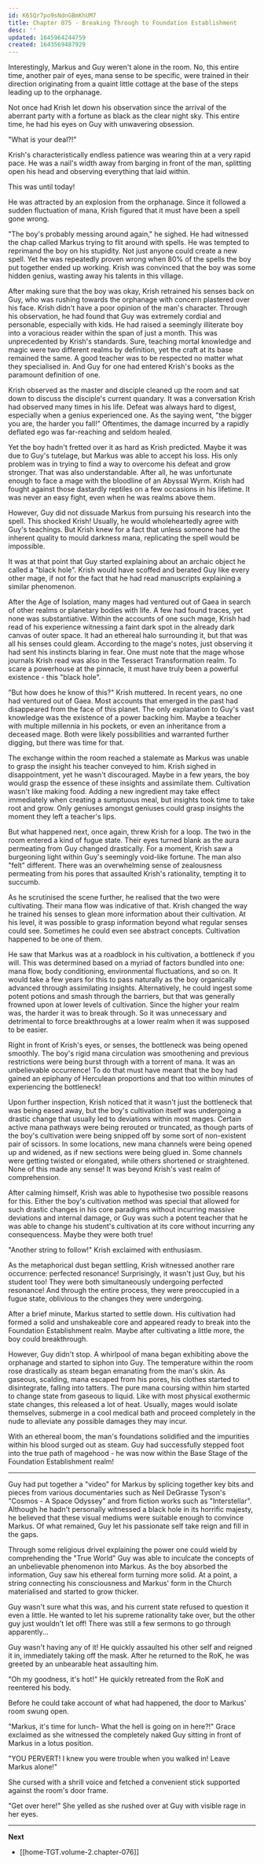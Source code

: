 ```yaml
---
id: K65Qr7po9sNdnGBmKhUM7
title: Chapter 075 - Breaking Through to Foundation Establishment
desc: ''
updated: 1645964244759
created: 1643569487929
---
```


Interestingly, Markus and Guy weren't alone in the room. No, this entire time, another pair of eyes, mana sense to be specific, were trained in their direction originating from a quaint little cottage at the base of the steps leading up to the orphanage.

Not once had Krish let down his observation since the arrival of the aberrant party with a fortune as black as the clear night sky. This entire time, he had his eyes on Guy with unwavering obsession.

"What is your deal?!"

Krish's characteristically endless patience was wearing thin at a very rapid pace. He was a nail's width away from barging in front of the man, splitting open his head and observing everything that laid within.

This was until today!

He was attracted by an explosion from the orphanage. Since it followed a sudden fluctuation of mana, Krish figured that it must have been a spell gone wrong.

"The boy's probably messing around again," he sighed. He had witnessed the chap called Markus trying to flit around with spells. He was tempted to reprimand the boy on his stupidity. Not just anyone could create a new spell. Yet he was repeatedly proven wrong when 80% of the spells the boy put together ended up working. Krish was convinced that the boy was some hidden genius, wasting away his talents in this village.

After making sure that the boy was okay, Krish retrained his senses back on Guy, who was rushing towards the orphanage with concern plastered over his face. Krish didn't have a poor opinion of the man's character. Through his observation, he had found that Guy was extremely cordial and personable, especially with kids. He had raised a seemingly illiterate boy into a voracious reader within the span of just a month. This was unprecedented by Krish's standards. Sure, teaching mortal knowledge and magic were two different realms by definition, yet the craft at its base remained the same. A good teacher was to be respected no matter what they specialised in. And Guy for one had entered Krish's books as the paramount definition of one.

Krish observed as the master and disciple cleaned up the room and sat down to discuss the disciple's current quandary. It was a conversation Krish had observed many times in his life. Defeat was always hard to digest, especially when a genius experienced one. As the saying went, "the bigger you are, the harder you fall!" Oftentimes, the damage incurred by a rapidly deflated ego was far-reaching and seldom healed.

Yet the boy hadn't fretted over it as hard as Krish predicted. Maybe it was due to Guy's tutelage, but Markus was able to accept his loss. His only problem was in trying to find a way to overcome his defeat and grow stronger. That was also understandable. After all, he was unfortunate enough to face a mage with the bloodline of an Abyssal Wyrm. Krish had fought against those dastardly reptiles on a few occasions in his lifetime. It was never an easy fight, even when he was realms above them.

However, Guy did not dissuade Markus from pursuing his research into the spell. This shocked Krish! Usually, he would wholeheartedly agree with Guy's teachings. But Krish knew for a fact that unless someone had the inherent quality to mould darkness mana, replicating the spell would be impossible.

It was at that point that Guy started explaining about an archaic object he called a "black hole". Krish would have scoffed and berated Guy like every other mage, if not for the fact that he had read manuscripts explaining a similar phenomenon.

After the Age of Isolation, many mages had ventured out of Gaea in search of other realms or planetary bodies with life. A few had found traces, yet none was substantiative. Within the accounts of one such mage, Krish had read of his experience witnessing a faint dark spot in the already dark canvas of outer space. It had an ethereal halo surrounding it, but that was all his senses could gleam. According to the mage's notes, just observing it had sent his instincts blaring in fear. One must note that the mage whose journals Krish read was also in the Tesseract Transformation realm. To scare a powerhouse at the pinnacle, it must have truly been a powerful existence - this "black hole".

"But how does he know of this?" Krish muttered. In recent years, no one had ventured out of Gaea. Most accounts that emerged in the past had disappeared from the face of this planet. The only explanation to Guy's vast knowledge was the existence of a power backing him. Maybe a teacher with multiple millennia in his pockets, or even an inheritance from a deceased mage. Both were likely possibilities and warranted further digging, but there was time for that.

The exchange within the room reached a stalemate as Markus was unable to grasp the insight his teacher conveyed to him. Krish sighed in disappointment, yet he wasn't discouraged. Maybe in a few years, the boy would grasp the essence of these insights and assimilate them. Cultivation wasn't like making food. Adding a new ingredient may take effect immediately when creating a sumptuous meal, but insights took time to take root and grow. Only geniuses amongst geniuses could grasp insights the moment they left a teacher's lips.

But what happened next, once again, threw Krish for a loop. The two in the room entered a kind of fugue state. Their eyes turned blank as the aura permeating from Guy changed drastically. For a moment, Krish saw a burgeoning light within Guy's seemingly void-like fortune. The man also "felt" different. There was an overwhelming sense of zealousness permeating from his pores that assaulted Krish's rationality, tempting it to succumb.

As he scrutinised the scene further, he realised that the two were cultivating. Their mana flow was indicative of that. Krish changed the way he trained his senses to glean more information about their cultivation. At his level, it was possible to grasp information beyond what regular senses could see. Sometimes he could even see abstract concepts. Cultivation happened to be one of them.

He saw that Markus was at a roadblock in his cultivation, a bottleneck if you will. This was determined based on a myriad of factors bundled into one: mana flow, body conditioning, environmental fluctuations, and so on. It would take a few years for this to pass naturally as the boy organically advanced through assimilating insights. Alternatively, he could ingest some potent potions and smash through the barriers, but that was generally frowned upon at lower levels of cultivation. Since the higher your realm was, the harder it was to break through. So it was unnecessary and detrimental to force breakthroughs at a lower realm when it was supposed to be easier.

Right in front of Krish's eyes, or senses, the bottleneck was being opened smoothly. The boy's rigid mana circulation was smoothening and previous restrictions were being burst through with a torrent of mana. It was an unbelievable occurrence! To do that must have meant that the boy had gained an epiphany of Herculean proportions and that too within minutes of experiencing the bottleneck!

Upon further inspection, Krish noticed that it wasn't just the bottleneck that was being eased away, but the boy's cultivation itself was undergoing a drastic change that usually led to deviations within most mages. Certain active mana pathways were being rerouted or truncated, as though parts of the boy's cultivation were being snipped off by some sort of non-existent pair of scissors. In some locations, new mana channels were being opened up and widened, as if new sections were being glued in. Some channels were getting twisted or elongated, while others shortened or straightened. None of this made any sense! It was beyond Krish's vast realm of comprehension.

After calming himself, Krish was able to hypothesise two possible reasons for this. Either the boy's cultivation method was special that allowed for such drastic changes in his core paradigms without incurring massive deviations and internal damage, or Guy was such a potent teacher that he was able to change his student's cultivation at its core without incurring any consequencess. Maybe they were both true!

"Another string to follow!" Krish exclaimed with enthusiasm.

As the metaphorical dust began settling, Krish witnessed another rare occurrence: perfected resonance! Surprisingly, it wasn't just Guy, but his student too! They were both simultaneously undergoing perfected resonance! And through the entire process, they were preoccupied in a fugue state, oblivious to the changes they were undergoing.

After a brief minute, Markus started to settle down. His cultivation had formed a solid and unshakeable core and appeared ready to break into the Foundation Establishment realm. Maybe after cultivating a little more, the boy could breakthrough.

However, Guy didn't stop. A whirlpool of mana began exhibiting above the orphanage and started to siphon into Guy. The temperature within the room rose drastically as steam began emanating from the man's skin. As gaseous, scalding, mana escaped from his pores, his clothes started to disintegrate, falling into tatters. The pure mana coursing within him started to change state from gaseous to liquid. Like with most physical exothermic state changes, this released a lot of heat. Usually, mages would isolate themselves, submerge in a cool medical bath and proceed completely in the nude to alleviate any possible damages they may incur.

With an ethereal boom, the man's foundations solidified and the impurities within his blood surged out as steam. Guy had successfully stepped foot into the true path of magehood - he was now within the Base Stage of the Foundation Establishment realm!

____

Guy had put together a "video" for Markus by splicing together key bits and pieces from various documentaries such as Neil DeGrasse Tyson's "Cosmos - A Space Odyssey" and from fiction works such as "Interstellar". Although he hadn't personally witnessed a black hole in its horrific majesty, he believed that these visual mediums were suitable enough to convince Markus. Of what remained, Guy let his passionate self take reign and fill in the gaps.

Through some religious drivel explaining the power one could wield by comprehending the "True World" Guy was able to inculcate the concepts of an unbelievable phenomenon into Markus. As the boy absorbed the information, Guy saw his ethereal form turning more solid. At a point, a string connecting his consciousness and Markus' form in the Church materialised and started to grow thicker.

Guy wasn't sure what this was, and his current state refused to question it even a little. He wanted to let his supreme rationality take over, but the other guy just wouldn't let off! There was still a few sermons to go through apparently...

Guy wasn't having any of it! He quickly assaulted his other self and reigned it in, immediately taking off the mask. After he returned to the RoK, he was greeted by an unbearable heat assaulting him.

"Oh my goodness, it's hot!" He quickly retreated from the RoK and reentered his body.

Before he could take account of what had happened, the door to Markus' room swung open.

"Markus, it's time for lunch- What the hell is going on in here?!" Grace exclaimed as she witnessed the completely naked Guy sitting in front of Markus in a lotus position.

"YOU PERVERT! I knew you were trouble when you walked in! Leave Markus alone!"

She cursed with a shrill voice and fetched a convenient stick supported against the room's door frame.

"Get over here!" She yelled as she rushed over at Guy with visible rage in her eyes.

____

**Next**
* [[home-TGT.volume-2.chapter-076]]